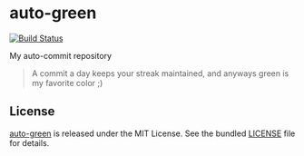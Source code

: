 # auto-green

[![Build Status](https://github.com/aryanargupta/auto-green/workflows/ci/badge.svg?branch=master)](https://github.com/aryanargupta/auto-green/actions)

My auto-commit repository

> A commit a day keeps your streak maintained, and anyways green is my favorite color ;)



## License

[auto-green](https://github.com/aryanargupta/auto-green) is released under the MIT License. See the bundled [LICENSE](./LICENSE) file for details.
